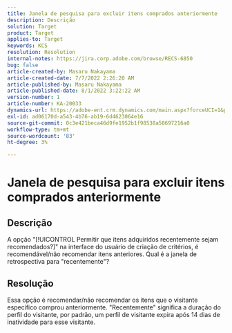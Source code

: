```yaml
---
title: Janela de pesquisa para excluir itens comprados anteriormente
description: Descrição
solution: Target
product: Target
applies-to: Target
keywords: KCS
resolution: Resolution
internal-notes: https://jira.corp.adobe.com/browse/RECS-6850
bug: false
article-created-by: Masaru Nakayama
article-created-date: 7/7/2022 2:26:20 AM
article-published-by: Masaru Nakayama
article-published-date: 8/1/2022 3:22:22 AM
version-number: 1
article-number: KA-20033
dynamics-url: https://adobe-ent.crm.dynamics.com/main.aspx?forceUCI=1&pagetype=entityrecord&etn=knowledgearticle&id=c994422e-9cfd-ec11-82e5-000d3a5a3540
exl-id: ad06170d-a543-4b76-ab19-6d4623064e16
source-git-commit: 0c3e421beca46d9fe1952b1f98538a50697216a0
workflow-type: tm+mt
source-wordcount: '83'
ht-degree: 3%

---
```


# Janela de pesquisa para excluir itens comprados anteriormente

## Descrição

A opção &quot;[!UICONTROL Permitir que itens adquiridos recentemente sejam recomendados?]&quot; na interface do usuário de criação de critérios, é recomendável/não recomendar itens anteriores. Qual é a janela de retrospectiva para &quot;recentemente&quot;?

## Resolução

Essa opção é recomendar/não recomendar os itens que o visitante específico comprou anteriormente. &quot;Recentemente&quot; significa a duração do perfil do visitante, por padrão, um perfil de visitante expira após 14 dias de inatividade para esse visitante.
